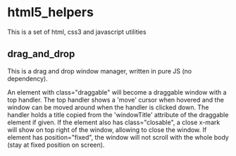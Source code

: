 html5_helpers
=============

This is a set of html, css3 and javascript utilities


drag_and_drop
-------------

This is a drag and drop window manager, written in pure JS (no dependency).

An element with class="draggable" will become a draggable window with a top handler.
The top handler shows a 'move' cursor when hovered and the window can be moved around
when the handler is clicked down. The handler holds a title copied from the 'windowTitle'
attribute of the draggable element if given.
If the element also has class="closable", a close x-mark will show on top right of the window,
allowing to close the window.
If element has position="fixed", the window will not scroll with the whole body (stay at fixed
position on screen).
